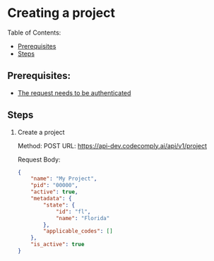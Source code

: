 # Creating a project

Table of Contents:

- [Prerequisites](#prerequisites)
- [Steps](#steps)

## Prerequisites:

- [The request needs to be authenticated](AUTHENTICATION.md)

## Steps

1. Create a project

    Method: POST
    URL: https://api-dev.codecomply.ai/api/v1/project

    Request Body:
    ```json
    {
        "name": "My Project",
        "pid": "00000",
        "active": true,
        "metadata": {
            "state": {
                "id": "fl",
                "name": "Florida"
            },
            "applicable_codes": []
        },
        "is_active": true
    }
    ```

